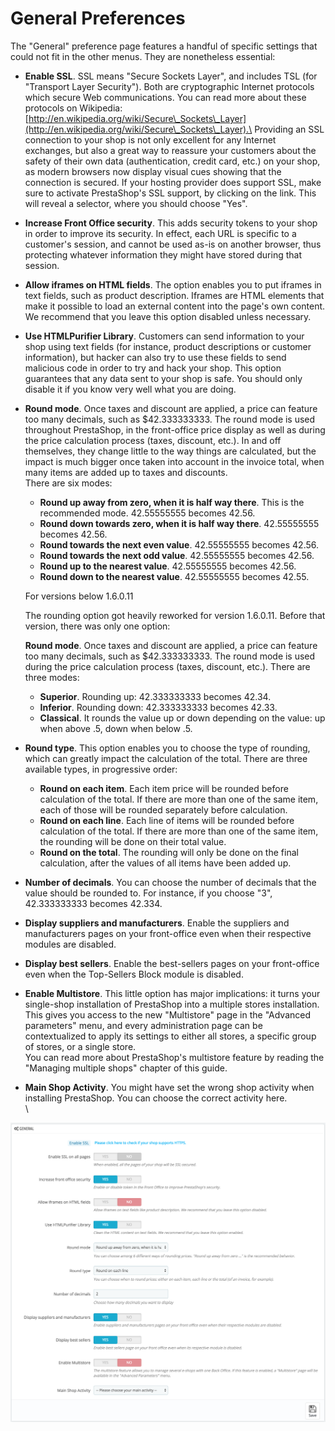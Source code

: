 # General Preferences

The "General" preference page features a handful of specific settings that could not fit in the other menus. They are nonetheless essential:

* **Enable SSL**. SSL means "Secure Sockets Layer", and includes TSL (for "Transport Layer Security"). Both are cryptographic Internet protocols which secure Web communications. You can read more about these protocols on Wikipedia: [http://en.wikipedia.org/wiki/Secure\_Sockets\_Layer](http://en.wikipedia.org/wiki/Secure\_Sockets\_Layer).\
  &#x20;Providing an SSL connection to your shop is not only excellent for any Internet exchanges, but also a great way to reassure your customers about the safety of their own data (authentication, credit card, etc.) on your shop, as modern browsers now display visual cues showing that the connection is secured. If your hosting provider does support SSL, make sure to activate PrestaShop's SSL support, by clicking on the link. This will reveal a selector, where you should choose "Yes".
* **Increase Front Office security**. This adds security tokens to your shop in order to improve its security. In effect, each URL is specific to a customer's session, and cannot be used as-is on another browser, thus protecting whatever information they might have stored during that session.
* **Allow iframes on HTML fields**. The option enables you to put iframes in text fields, such as product description. Iframes are HTML elements that make it possible to load an external content into the page's own content. We recommend that you leave this option disabled unless necessary.
* **Use HTMLPurifier Library**. Customers can send information to your shop using text fields (for instance, product descriptions or customer information), but hacker can also try to use these fields to send malicious code in order to try and hack your shop. This option guarantees that any data sent to your shop is safe. You should only disable it if you know very well what you are doing.
*   **Round mode**. Once taxes and discount are applied, a price can feature too many decimals, such as $42.333333333. The round mode is used throughout PrestaShop, in the front-office price display as well as during the price calculation process (taxes, discount, etc.). In and off themselves, they change little to the way things are calculated, but the impact is much bigger once taken into account in the invoice total, when many items are added up to taxes and discounts.\
    There are six modes:

    * **Round up away from zero, when it is half way there**. This is the recommended mode. 42.55555555 becomes 42.56.
    * **Round down towards zero, when it is half way there**. 42.55555555 becomes 42.56.
    * **Round towards the next even value**. 42.55555555 becomes 42.56.
    * **Round towards the next odd value**. 42.55555555 becomes 42.56.
    * **Round up to the nearest value**. 42.55555555 becomes 42.56.
    * **Round down to the nearest value**. 42.55555555 becomes 42.55.

    For versions below 1.6.0.11

    The rounding option got heavily reworked for version 1.6.0.11. Before that version, there was only one option:

    **Round mode**. Once taxes and discount are applied, a price can feature too many decimals, such as $42.333333333. The round mode is used during the price calculation process (taxes, discount, etc.). There are three modes:

    * **Superior**. Rounding up: 42.333333333 becomes 42.34.
    * **Inferior**. Rounding down: 42.333333333 becomes 42.33.
    * **Classical**. It rounds the value up or down depending on the value: up when above .5, down when below .5.
* **Round type**. This option enables you to choose the type of rounding, which can greatly impact the calculation of the total. There are three available types, in progressive order:
  * **Round on each item**. Each item price will be rounded before calculation of the total. If there are more than one of the same item, each of those will be rounded separately before calculation.
  * **Round on each line**. Each line of items will be rounded before calculation of the total.  If there are more than one of the same item, the rounding will be done on their total value.
  * **Round on the total**. The rounding will only be done on the final calculation, after the values of all items have been added up.
* **Number of decimals**. You can choose the number of decimals that the value should be rounded to. For instance, if you choose "3", 42.333333333 becomes 42.334.
* **Display suppliers and manufacturers**.  Enable the suppliers and manufacturers pages on your front-office even when their respective modules are disabled.
* **Display best sellers**. Enable the best-sellers pages on your front-office even when the Top-Sellers Block module is disabled.
* **Enable Multistore**. This little option has major implications: it turns your single-shop installation of PrestaShop into a multiple stores installation. This gives you access to the new "Multistore" page in the "Advanced parameters" menu, and every administration page can be contextualized to apply its settings to either all stores, a specific group of stores, or a single store.\
  &#x20;You can read more about PrestaShop's multistore feature by reading the "Managing multiple shops" chapter of this guide.
* **Main Shop Activity**. You might have set the wrong shop activity when installing PrestaShop. You can choose the correct activity here.\
  \


![](<../../../.gitbook/assets/43614319 (1).png>)

